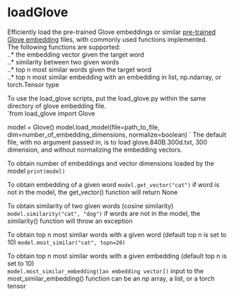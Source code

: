 # loadGlove
Efficiently load the pre-trained Glove embeddings or similar [pre-trained Glove embedding](https://nlp.stanford.edu/projects/glove/) files, with commonly used functions implemented.  
The following functions are supported:  
..* the embedding vector given the target word  
..* similarity between two given words  
..* top n most similar words given the target word  
..* top n most similar embedding with an embedding in list, np.ndarray, or torch.Tensor type  
  
To use the load_glove scripts, put the load_glove.py within the same directory of glove embedding file.  
`from load_glove import Glove

model = Glove()
model.load_model(file=path_to_file, dim=number_of_embedding_dimensions, normalize=boolean)
`
The default file, with no argument passed in, is to load glove.840B.300d.txt, 300 dimension, and without normalizing the embedding vectors.  
  

To obtain number of embeddings and vector dimensions loaded by the model
`print(model)`
  
To obtain embedding of a given word
`model.get_vector("cat")`
if word is not in the model, the get_vector() function will return None  
  
To obtain similarity of two given words (cosine similarity)
`model.similarity("cat", "dog")`
if words are not in the model, the similarity() function will throw an exception

To obtain top n most simliar words with a given word (default top n is set to 10)
`model.most_similar("cat", topn=20)`
  
To obtain top n most similar words with a given embedding (default top n is set to 10)  
`model.most_similar_embedding([an embedding vector])`
input to the most_similar_embedding() function can be an np array, a list, or a torch tensor  
